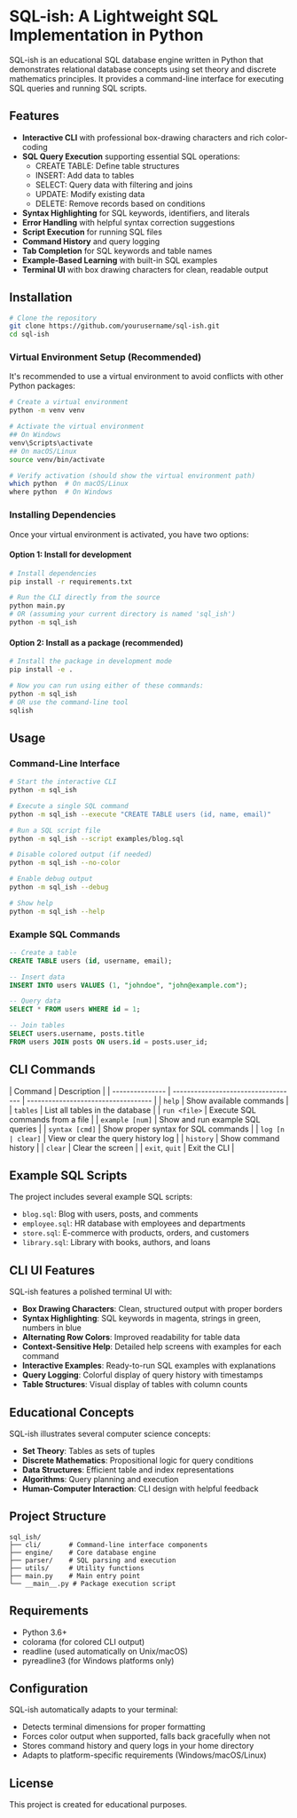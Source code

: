 # SQL-ish: A Lightweight SQL Implementation in Python

SQL-ish is an educational SQL database engine written in Python that demonstrates relational database concepts using set theory and discrete mathematics principles. It provides a command-line interface for executing SQL queries and running SQL scripts.

## Features

- **Interactive CLI** with professional box-drawing characters and rich color-coding
- **SQL Query Execution** supporting essential SQL operations:
  - CREATE TABLE: Define table structures
  - INSERT: Add data to tables
  - SELECT: Query data with filtering and joins
  - UPDATE: Modify existing data
  - DELETE: Remove records based on conditions
- **Syntax Highlighting** for SQL keywords, identifiers, and literals
- **Error Handling** with helpful syntax correction suggestions
- **Script Execution** for running SQL files
- **Command History** and query logging
- **Tab Completion** for SQL keywords and table names
- **Example-Based Learning** with built-in SQL examples
- **Terminal UI** with box drawing characters for clean, readable output

## Installation

```bash
# Clone the repository
git clone https://github.com/yourusername/sql-ish.git
cd sql-ish
```

### Virtual Environment Setup (Recommended)

It's recommended to use a virtual environment to avoid conflicts with other Python packages:

```bash
# Create a virtual environment
python -m venv venv

# Activate the virtual environment
## On Windows
venv\Scripts\activate
## On macOS/Linux
source venv/bin/activate

# Verify activation (should show the virtual environment path)
which python  # On macOS/Linux
where python  # On Windows
```

### Installing Dependencies

Once your virtual environment is activated, you have two options:

#### Option 1: Install for development

```bash
# Install dependencies
pip install -r requirements.txt

# Run the CLI directly from the source
python main.py
# OR (assuming your current directory is named 'sql_ish')
python -m sql_ish
```

#### Option 2: Install as a package (recommended)

```bash
# Install the package in development mode
pip install -e .

# Now you can run using either of these commands:
python -m sql_ish
# OR use the command-line tool
sqlish
```

## Usage

### Command-Line Interface

```bash
# Start the interactive CLI
python -m sql_ish

# Execute a single SQL command
python -m sql_ish --execute "CREATE TABLE users (id, name, email)"

# Run a SQL script file
python -m sql_ish --script examples/blog.sql

# Disable colored output (if needed)
python -m sql_ish --no-color

# Enable debug output
python -m sql_ish --debug

# Show help
python -m sql_ish --help
```

### Example SQL Commands

```sql
-- Create a table
CREATE TABLE users (id, username, email);

-- Insert data
INSERT INTO users VALUES (1, "johndoe", "john@example.com");

-- Query data
SELECT * FROM users WHERE id = 1;

-- Join tables
SELECT users.username, posts.title
FROM users JOIN posts ON users.id = posts.user_id;
```

## CLI Commands

| Command         | Description                         |
| --------------- | ----------------------------------- | ----------------------------------- |
| `help`          | Show available commands             |
| `tables`        | List all tables in the database     |
| `run <file>`    | Execute SQL commands from a file    |
| `example [num]` | Show and run example SQL queries    |
| `syntax [cmd]`  | Show proper syntax for SQL commands |
| `log [n         | clear]`                             | View or clear the query history log |
| `history`       | Show command history                |
| `clear`         | Clear the screen                    |
| `exit`, `quit`  | Exit the CLI                        |

## Example SQL Scripts

The project includes several example SQL scripts:

- `blog.sql`: Blog with users, posts, and comments
- `employee.sql`: HR database with employees and departments
- `store.sql`: E-commerce with products, orders, and customers
- `library.sql`: Library with books, authors, and loans

## CLI UI Features

SQL-ish features a polished terminal UI with:

- **Box Drawing Characters**: Clean, structured output with proper borders
- **Syntax Highlighting**: SQL keywords in magenta, strings in green, numbers in blue
- **Alternating Row Colors**: Improved readability for table data
- **Context-Sensitive Help**: Detailed help screens with examples for each command
- **Interactive Examples**: Ready-to-run SQL examples with explanations
- **Query Logging**: Colorful display of query history with timestamps
- **Table Structures**: Visual display of tables with column counts

## Educational Concepts

SQL-ish illustrates several computer science concepts:

- **Set Theory**: Tables as sets of tuples
- **Discrete Mathematics**: Propositional logic for query conditions
- **Data Structures**: Efficient table and index representations
- **Algorithms**: Query planning and execution
- **Human-Computer Interaction**: CLI design with helpful feedback

## Project Structure

```
sql_ish/
├── cli/       # Command-line interface components
├── engine/    # Core database engine
├── parser/    # SQL parsing and execution
├── utils/     # Utility functions
├── main.py    # Main entry point
└── __main__.py # Package execution script
```

## Requirements

- Python 3.6+
- colorama (for colored CLI output)
- readline (used automatically on Unix/macOS)
- pyreadline3 (for Windows platforms only)

## Configuration

SQL-ish automatically adapts to your terminal:

- Detects terminal dimensions for proper formatting
- Forces color output when supported, falls back gracefully when not
- Stores command history and query logs in your home directory
- Adapts to platform-specific requirements (Windows/macOS/Linux)

## License

This project is created for educational purposes.

```

```
